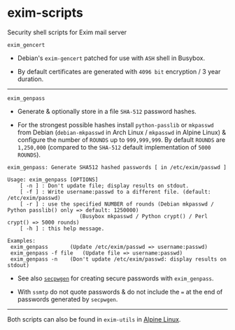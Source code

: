 # exim-scripts
Security shell scripts for Exim mail server

`exim_gencert` 

* Debian's `exim-gencert` patched for use with `ASH` shell in Busybox. 

* By default certificates are generated with `4096 bit` encryption / 3 year duration.

____________________________________

`exim_genpass` 

* Generate & optionally store in a file `SHA-512` password hashes. 

* For the strongest possible hashes install `python-passlib` or `mkpasswd` from Debian (`debian-mkpasswd` in Arch Linux / `mkpasswd` in Alpine Linux) & configure the number of `ROUNDS` up to `999,999,999`. By default `ROUNDS` are `1,250,000` (compared to the `SHA-512` default implementation of `5000 ROUNDS`). 
```
exim_genpass: Generate SHA512 hashed passwords [ in /etc/exim/passwd ]

Usage: exim_genpass [OPTIONS]
	[ -n ] : Don't update file; display results on stdout.
	[ -f ] : Write username:passwd to a different file. (default: /etc/exim/passwd)
	[ -r ] : use the specified NUMBER of rounds (Debian mkpasswd / Python passlib() only => default: 1250000)
					   (Busybox mkpasswd / Python crypt() / Perl crypt() => 5000 rounds)
	[ -h ] : this help message.

Examples:
 exim_genpass		(Update /etc/exim/passwd => username:passwd)
 exim_genpass -f file	(Update file => username:passwd)
 exim_genpass -n	(Don't update /etc/exim/passwd: display results on stdout)
```
* See also [`secpwgen`](https://github.com/itoffshore/secpwgen) for creating secure passwords with `exim_genpass`.

* With `ssmtp` do not quote passwords & do not include the `=` at the end of passwords generated by `secpwgen`.
___________________________________

Both scripts can also be found in `exim-utils` in [Alpine Linux](https://alpinelinux.org/).




